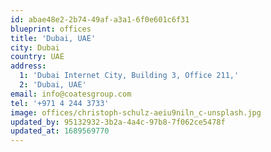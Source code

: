 ```yaml
---
id: abae48e2-2b74-49af-a3a1-6f0e601c6f31
blueprint: offices
title: 'Dubai, UAE'
city: Dubai
country: UAE
address:
  1: 'Dubai Internet City, Building 3, Office 211,'
  2: 'Dubai, UAE'
email: info@coatesgroup.com
tel: '+971 4 244 3733'
image: offices/christoph-schulz-aeiu9niln_c-unsplash.jpg
updated_by: 95132932-3b2a-4a4c-97b8-7f062ce5478f
updated_at: 1689569770
---
```


